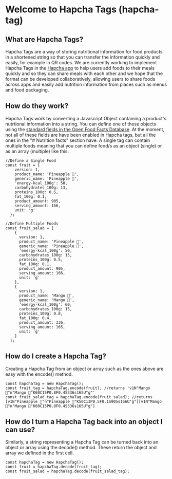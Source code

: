 # Welcome to Hapcha Tags (hapcha-tag)
## What are Hapcha Tags?
Hapcha Tags are a way of storing nutritional information for food products in a shortened string so that you can transfer the information quickly and easily, for example in QR codes. We are currently working to implement Hapcha Tags in the [Hapcha app](https://hapcha.com) to help users add foods to their meals quickly and so they can share meals with each other and we hope that the format can be developed collaboratively, allowing users to share foods across apps and easily add nutrition information from places such as menus and food packaging.
## How do they work?
Hapcha Tags work by converting a Javascript Object containing a product's nutrtional information into a string. You can define one of these objects using the [standard fields in the Open Food Facts Database](https://static.openfoodfacts.org/data/data-fields.txt). At the moment, not all of these fields are have been enabled in Hapcha tags, but all the ones in the "# Nutrition facts" section have. A single tag can contain multiple foods meaning that you can define food/s as an object (single) or as an array (multiple) like this:

```
//Define a Single Food
const fruit = {
    version: 1,
    product_name: 'Pineapple 🍍',
    generic_name: 'Pineapple 🍍',
    'energy-kcal_100g': 50,
    carbohydrates_100g: 13,
    proteins_100g: 0.5,
    fat_100g: 0.1,
    product_amount: 905,
    serving_amount: 166,
    unit: 'g'
  };

//Define Multiple Foods
const fruit_salad = [
    {
      version: 1,
      product_name: 'Pineapple 🍍',
      generic_name: 'Pineapple 🍍',
      'energy-kcal_100g': 50,
      carbohydrates_100g: 13,
      proteins_100g: 0.5,
      fat_100g: 0.1,
      product_amount: 905,
      serving_amount: 166,
      unit: 'g'
    },
    {
      version: 1,
      product_name: 'Mango 🥭',
      generic_name: 'Mango 🥭',
      'energy-kcal_100g': 60,
      carbohydrates_100g: 15,
      proteins_100g: 0.8,
      fat_100g: 0.4,
      product_amount: 336,
      serving_amount: 165,
      unit: 'g'
    }
  ];
```

## How do I create a Hapcha Tag?
Creating a Hapcha Tag from an object or array such as the ones above are easy with the encode() method.
```
const hapchaTag = new HapchaTag();
const fruit_tag = hapchaTag.encode(fruit); //returns 'v1N"Mango 🥭"n"Mango 🥭"K60C15P0.8F0.4S336s165U"g"'
const fruit_salad_tag = hapchaTag.encode(fruit_salad); //returns [v1N"Pineapple 🍍"n"Pineapple 🍍"K50C13P0.5F0.1S905s166U"g"][v1N"Mango 🥭"n"Mango 🥭"K60C15P0.8F0.4S336s165U"g"]
```

## How do I turn a Hapcha Tag back into an object I can use?
Similarly, a string representing a Hapcha Tag can be turned back into an object or array using the decode() method. These return the object and array we defined in the first cell.
```
const hapchaTag = new HapchaTag();
const fruit = hapchaTag.decode(fruit_tag);
const fruit_salad = hapchaTag.decode(fruit_salad_tag);
```